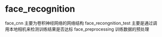 # face_recognition
face_cnn                   主要为卷积神经网络的网络结构
face_recongnition_test       主要是通过调用本地相机来检测训练结果是否达标
face_preprocessing       训练数据的预处理
  
